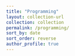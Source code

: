 ```yaml
---
title: "Programming"
layout: collection-url
collection: collection
permalink: /programming/
sort_by: date
sort_order: reverse
author_profile: true
---
```

